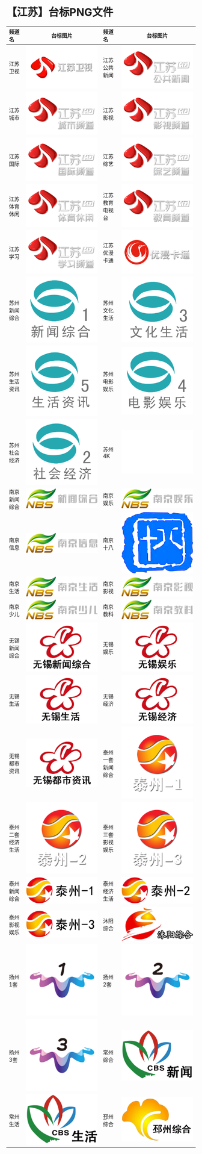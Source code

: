 # 【江苏】台标PNG文件
|频道名|台标图片|频道名|台标图片|
|:---|:---:|:---|:---:|
|江苏卫视|<img src="https://raw.githubusercontent.com/xiaolvdouya/TV-LOGO/refs/heads/main/%E6%B1%9F%E8%8B%8F/江苏卫视.png">|江苏公共新闻|<img src="https://raw.githubusercontent.com/xiaolvdouya/TV-LOGO/refs/heads/main/%E6%B1%9F%E8%8B%8F/江苏公共新闻.png">|
|江苏城市|<img src="https://raw.githubusercontent.com/xiaolvdouya/TV-LOGO/refs/heads/main/%E6%B1%9F%E8%8B%8F/江苏城市.png">|江苏影视|<img src="https://raw.githubusercontent.com/xiaolvdouya/TV-LOGO/refs/heads/main/%E6%B1%9F%E8%8B%8F/江苏影视.png">|
|江苏国际|<img src="https://raw.githubusercontent.com/xiaolvdouya/TV-LOGO/refs/heads/main/%E6%B1%9F%E8%8B%8F/江苏国际.png">|江苏综艺|<img src="https://raw.githubusercontent.com/xiaolvdouya/TV-LOGO/refs/heads/main/%E6%B1%9F%E8%8B%8F/江苏综艺.png">|
|江苏体育休闲|<img src="https://raw.githubusercontent.com/xiaolvdouya/TV-LOGO/refs/heads/main/%E6%B1%9F%E8%8B%8F/江苏体育休闲.png">|江苏教育电视台|<img src="https://raw.githubusercontent.com/xiaolvdouya/TV-LOGO/refs/heads/main/%E6%B1%9F%E8%8B%8F/江苏教育电视台.png">|
|江苏学习|<img src="https://raw.githubusercontent.com/xiaolvdouya/TV-LOGO/refs/heads/main/%E6%B1%9F%E8%8B%8F/江苏学习.png">|江苏优漫卡通|<img src="https://raw.githubusercontent.com/xiaolvdouya/TV-LOGO/refs/heads/main/%E6%B1%9F%E8%8B%8F/江苏优漫卡通.png">|
|苏州新闻综合|<img src="https://raw.githubusercontent.com/xiaolvdouya/TV-LOGO/refs/heads/main/%E6%B1%9F%E8%8B%8F/苏州新闻综合.png">|苏州文化生活|<img src="https://raw.githubusercontent.com/xiaolvdouya/TV-LOGO/refs/heads/main/%E6%B1%9F%E8%8B%8F/苏州文化生活.png">|
|苏州生活资讯|<img src="https://raw.githubusercontent.com/xiaolvdouya/TV-LOGO/refs/heads/main/%E6%B1%9F%E8%8B%8F/苏州生活资讯.png">|苏州电影娱乐|<img src="https://raw.githubusercontent.com/xiaolvdouya/TV-LOGO/refs/heads/main/%E6%B1%9F%E8%8B%8F/苏州电影娱乐.png">|
|苏州社会经济|<img src="https://raw.githubusercontent.com/xiaolvdouya/TV-LOGO/refs/heads/main/%E6%B1%9F%E8%8B%8F/苏州社会经济.png">|苏州4K|<img src="https://raw.githubusercontent.com/xiaolvdouya/TV-LOGO/refs/heads/main/%E6%B1%9F%E8%8B%8F/苏州4K.png">|
|南京新闻综合|<img src="https://raw.githubusercontent.com/xiaolvdouya/TV-LOGO/refs/heads/main/%E6%B1%9F%E8%8B%8F/南京新闻综合.png">|南京娱乐|<img src="https://raw.githubusercontent.com/xiaolvdouya/TV-LOGO/refs/heads/main/%E6%B1%9F%E8%8B%8F/南京娱乐.png">|
|南京信息|<img src="https://raw.githubusercontent.com/xiaolvdouya/TV-LOGO/refs/heads/main/%E6%B1%9F%E8%8B%8F/南京信息.png">|南京十八|<img src="https://raw.githubusercontent.com/xiaolvdouya/TV-LOGO/refs/heads/main/%E6%B1%9F%E8%8B%8F/南京十八.png">|
|南京生活|<img src="https://raw.githubusercontent.com/xiaolvdouya/TV-LOGO/refs/heads/main/%E6%B1%9F%E8%8B%8F/南京生活.png">|南京影视|<img src="https://raw.githubusercontent.com/xiaolvdouya/TV-LOGO/refs/heads/main/%E6%B1%9F%E8%8B%8F/南京影视.png">|
|南京少儿|<img src="https://raw.githubusercontent.com/xiaolvdouya/TV-LOGO/refs/heads/main/%E6%B1%9F%E8%8B%8F/南京少儿.png">|南京教科|<img src="https://raw.githubusercontent.com/xiaolvdouya/TV-LOGO/refs/heads/main/%E6%B1%9F%E8%8B%8F/南京教科.png">|
|无锡新闻综合|<img src="https://raw.githubusercontent.com/xiaolvdouya/TV-LOGO/refs/heads/main/%E6%B1%9F%E8%8B%8F/无锡新闻综合.png">|无锡娱乐|<img src="https://raw.githubusercontent.com/xiaolvdouya/TV-LOGO/refs/heads/main/%E6%B1%9F%E8%8B%8F/无锡娱乐.png">|
|无锡生活|<img src="https://raw.githubusercontent.com/xiaolvdouya/TV-LOGO/refs/heads/main/%E6%B1%9F%E8%8B%8F/无锡生活.png">|无锡经济|<img src="https://raw.githubusercontent.com/xiaolvdouya/TV-LOGO/refs/heads/main/%E6%B1%9F%E8%8B%8F/无锡经济.png">|
|无锡都市资讯|<img src="https://raw.githubusercontent.com/xiaolvdouya/TV-LOGO/refs/heads/main/%E6%B1%9F%E8%8B%8F/无锡都市资讯.png">|泰州一套新闻综合|<img src="https://raw.githubusercontent.com/xiaolvdouya/TV-LOGO/refs/heads/main/%E6%B1%9F%E8%8B%8F/泰州一套新闻综合.png">|
|泰州二套经济生活|<img src="https://raw.githubusercontent.com/xiaolvdouya/TV-LOGO/refs/heads/main/%E6%B1%9F%E8%8B%8F/泰州二套经济生活.png">|泰州三套影视娱乐|<img src="https://raw.githubusercontent.com/xiaolvdouya/TV-LOGO/refs/heads/main/%E6%B1%9F%E8%8B%8F/泰州三套影视娱乐.png">|
|泰州新闻综合|<img src="https://raw.githubusercontent.com/xiaolvdouya/TV-LOGO/refs/heads/main/%E6%B1%9F%E8%8B%8F/泰州新闻综合.png">|泰州经济生活|<img src="https://raw.githubusercontent.com/xiaolvdouya/TV-LOGO/refs/heads/main/%E6%B1%9F%E8%8B%8F/泰州经济生活.png">|
|泰州影视娱乐|<img src="https://raw.githubusercontent.com/xiaolvdouya/TV-LOGO/refs/heads/main/%E6%B1%9F%E8%8B%8F/泰州影视娱乐.png">|沐阳综合|<img src="https://raw.githubusercontent.com/xiaolvdouya/TV-LOGO/refs/heads/main/%E6%B1%9F%E8%8B%8F/沐阳综合.png">|
|扬州1套|<img src="https://raw.githubusercontent.com/xiaolvdouya/TV-LOGO/refs/heads/main/%E6%B1%9F%E8%8B%8F/扬州1套.png">|扬州2套|<img src="https://raw.githubusercontent.com/xiaolvdouya/TV-LOGO/refs/heads/main/%E6%B1%9F%E8%8B%8F/扬州2套.png">|
|扬州3套|<img src="https://raw.githubusercontent.com/xiaolvdouya/TV-LOGO/refs/heads/main/%E6%B1%9F%E8%8B%8F/扬州3套.png">|常州综合|<img src="https://raw.githubusercontent.com/xiaolvdouya/TV-LOGO/refs/heads/main/%E6%B1%9F%E8%8B%8F/常州综合.png">|
|常州生活|<img src="https://raw.githubusercontent.com/xiaolvdouya/TV-LOGO/refs/heads/main/%E6%B1%9F%E8%8B%8F/常州生活.png">|邳州综合|<img src="https://raw.githubusercontent.com/xiaolvdouya/TV-LOGO/refs/heads/main/%E6%B1%9F%E8%8B%8F/邳州综合.png">|

